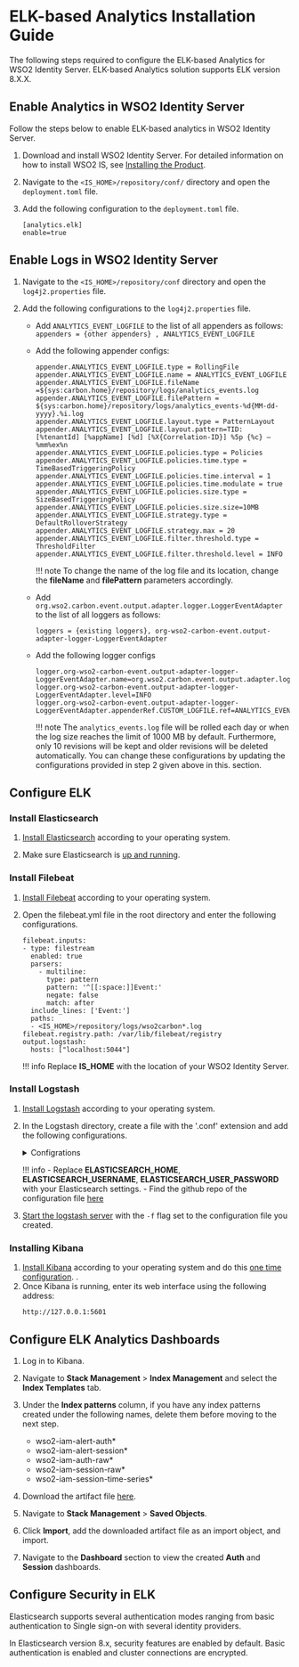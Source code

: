 # ELK-based Analytics Installation Guide

The following steps required to configure the ELK-based Analytics for WSO2 Identity Server.  ELK-based Analytics solution supports ELK version 8.X.X.

## Enable Analytics in WSO2 Identity Server

Follow the steps below to enable ELK-based analytics in WSO2 Identity Server.

1. Download and install WSO2 Identity Server. For detailed information
   on how to install WSO2 IS, see [Installing the
   Product](../../setup/installing-the-product).

2. Navigate to the `<IS_HOME>/repository/conf/` directory and open the `deployment.toml` file.

3. Add the following configuration to the `deployment.toml` file.

    ```
    [analytics.elk]
    enable=true
    ```

## Enable Logs in WSO2 Identity Server

1. Navigate to the `<IS_HOME>/repository/conf` directory and open the `log4j2.properties` file.

2. Add the following configurations to the `log4j2.properties` file.
    
    - Add `ANALYTICS_EVENT_LOGFILE` to the list of all appenders as follows: <br />
        `appenders = {other appenders} , ANALYTICS_EVENT_LOGFILE`

    - Add the following appender configs:

        ```
        appender.ANALYTICS_EVENT_LOGFILE.type = RollingFile
        appender.ANALYTICS_EVENT_LOGFILE.name = ANALYTICS_EVENT_LOGFILE
        appender.ANALYTICS_EVENT_LOGFILE.fileName =${sys:carbon.home}/repository/logs/analytics_events.log
        appender.ANALYTICS_EVENT_LOGFILE.filePattern = ${sys:carbon.home}/repository/logs/analytics_events-%d{MM-dd-yyyy}.%i.log
        appender.ANALYTICS_EVENT_LOGFILE.layout.type = PatternLayout
        appender.ANALYTICS_EVENT_LOGFILE.layout.pattern=TID: [%tenantId] [%appName] [%d] [%X{Correlation-ID}] %5p {%c} — %mm%ex%n
        appender.ANALYTICS_EVENT_LOGFILE.policies.type = Policies
        appender.ANALYTICS_EVENT_LOGFILE.policies.time.type = TimeBasedTriggeringPolicy
        appender.ANALYTICS_EVENT_LOGFILE.policies.time.interval = 1
        appender.ANALYTICS_EVENT_LOGFILE.policies.time.modulate = true
        appender.ANALYTICS_EVENT_LOGFILE.policies.size.type = SizeBasedTriggeringPolicy
        appender.ANALYTICS_EVENT_LOGFILE.policies.size.size=10MB
        appender.ANALYTICS_EVENT_LOGFILE.strategy.type = DefaultRolloverStrategy
        appender.ANALYTICS_EVENT_LOGFILE.strategy.max = 20
        appender.ANALYTICS_EVENT_LOGFILE.filter.threshold.type = ThresholdFilter
        appender.ANALYTICS_EVENT_LOGFILE.filter.threshold.level = INFO
        ```

        !!! note
            To change the name of the log file and its location, change the **fileName** and **filePattern** parameters accordingly.

    - Add `org.wso2.carbon.event.output.adapter.logger.LoggerEventAdapter` to the list of all loggers as follows:
        ```
        loggers = {existing loggers}, org-wso2-carbon-event.output-adapter-logger-LoggerEventAdapter
        ```
    - Add the following logger configs
        ```
        logger.org-wso2-carbon-event.output-adapter-logger-LoggerEventAdapter.name=org.wso2.carbon.event.output.adapter.logger.LoggerEventAdapter
        logger.org-wso2-carbon-event.output-adapter-logger-LoggerEventAdapter.level=INFO
        logger.org-wso2-carbon-event.output-adapter-logger-LoggerEventAdapter.appenderRef.CUSTOM_LOGFILE.ref=ANALYTICS_EVENT_LOGFILE
        ```

        !!! note
            The `analytics_events.log` file will be rolled each day or when the log size reaches the limit of 1000 MB by default. Furthermore, only 10 revisions will be kept and older revisions will be deleted automatically. You can change these configurations by updating the configurations provided in step 2 given above in this. section.
 
## Configure ELK

### Install Elasticsearch
 
1. [Install Elasticsearch](https://www.elastic.co/guide/en/elastic-stack-get-started/current/get-started-elastic-stack.html#install-elasticsearch) according to your operating system.

2. Make sure Elasticsearch is [up and running](https://www.elastic.co/guide/en/elastic-stack-get-started/current/get-started-elastic-stack.html#_make_sure_that_elasticsearch_is_up_and_running).

### Install Filebeat
1. [Install Filebeat](https://www.elastic.co/guide/en/beats/filebeat/current/filebeat-installation-configuration.html#installation) according to your operating system.

2. Open the filebeat.yml file in the root directory and enter the following configurations.
    ```
    filebeat.inputs:
    - type: filestream  
      enabled: true
      parsers:
        - multiline:
          type: pattern
          pattern: '^[[:space:]]Event:'
          negate: false
          match: after
      include_lines: ['Event:']
      paths:
      - <IS_HOME>/repository/logs/wso2carbon*.log
    filebeat.registry.path: /var/lib/filebeat/registry
    output.logstash:
      hosts: ["localhost:5044"]
    ```

    !!! info
        Replace **IS_HOME** with the location of your WSO2 Identity Server.

### Install Logstash
 
1. [Install Logstash](https://www.elastic.co/guide/en/logstash/current/installing-logstash.html) according to your operating system.
2. In the Logstash directory, create a file with the '.conf' extension and add the following configurations.

    <details>
      <summary>Configrations</summary>

      ```
      
      input {
      	beats {
          		port => "5044"
        	}
      }
      
      filter {
      	if " Event:" not in [message] {
      	  drop {}
      	}
      
      	mutate {
              gsub => [
                "message", "LOCAL", "Resident"
              ]
      	}
      
      	# Date format parse
      	grok {
      		ecs_compatibility => disabled
      		match => {
      			'message' => '\[%{TIMESTAMP_ISO8601:logtime}\].*Unique ID: %{GREEDYDATA:eventType},\n Event: %      {GREEDYDATA:eventdata}'
      		}
      	}
      
      	json {
      		ecs_compatibility => disabled
      		source => "eventdata"
      		remove_field => ["eventdata","message"]
      	}
      
      	#ruby code to convert the comma seperated roles into an array
      	ruby{
      		code =>"
      
      		# method to split the supplied string by comma, trim whitespace and return an array
      		def mapStringToArray(strFieldValue)
      
      		#if string is not null, return array
      		if (strFieldValue != nil)
      			fieldArr =  strFieldValue.split(',').map(&:strip).reject(&:empty?).uniq 
      			return fieldArr                             
      		end     
      
      		return [] #return empty array if string is nil
      		end
      
      		vrtArr = mapStringToArray(event.get('[event][payloadData][rolesCommaSeparated]'))
      		if vrtArr.length > 0                           
      			event.set('[event][payloadData][rolesCommaSeparated]', vrtArr)
      		end
      
      		event_array = []
      		event_type = event.get('[event][payloadData][eventType]')
      		idp_type = event.get('[event][payloadData][identityProviderType]')
      		auth_step_success = event.get('[event][payloadData][authStepSuccess]')
              if (event_type == 'overall' || auth_step_success == false)
      			event_array.push('Overall')
      		end
      		if (event_type == 'step')
      			if (idp_type == 'Resident')
      				event_array.push('Resident')
      			end
      			if (idp_type == 'FEDERATED')
      				event_array.push('Federated')
      			end
      		end
      		event.set('[event][payloadData][event_type_filter]', event_array)
      	"
      	}
      
      	# take log time as the timestamp
      	date {
      		match => [ "logtime" , "yyyy-MM-dd HH:mm:ss,SSS" ]
      		target => "@timestamp"
      	}
      
      	# session specific
      	if [eventType] == "session" {
      
      		# user agent filter to transform the userAgent string into seperated fields
      		useragent {
      			ecs_compatibility => disabled
      			source => "[event][payloadData][userAgent]"
      			target => "userAgentDetails"
      		}
      
      		date {
      			match => [ "[event][payloadData][startTimestamp]" , "UNIX_MS" ]
      			target => "startTime"
      		}
      
      		date {
      			match => [ "[event][payloadData][terminationTimestamp]" , "UNIX_MS" ]
      			target => "endTime"
      		}
      
      	} else if [eventType] == "auth" {
      
      		#geo ip filter to transform the IP address to location
      		geoip {
      			ecs_compatibility => disabled
      			source => "[event][payloadData][remoteIp]"
      		}
      
      		# geo IP failure to lookup or local address 
      		if "_geoip_lookup_failure" in [tags] {
      			mutate {
      				add_field => { "[geoip][country_name]" => "N/A" }
      			}
      		}
      		
      	}
      
      }
      
      output {
      
      	#seperating event type as auth and session via the eventtype
      
      	if [eventType] == "auth"{
      		elasticsearch {
      			hosts => ["https://localhost:9200"]
      			cacert => "<ELASTICSEARCH_HOME>/config/certs/http_ca.crt"
      			user => "<ELASTICSEARCH_USERNAME>"
      			password => "<ELASTICSEARCH_USER_PASSWORD>"
      			index => "wso2-iam-auth-raw"
      			document_id => "%{[event][payloadData][eventId]}"
      		}
      	} else if [eventType] == "session"{
      		elasticsearch {
      			hosts => ["https://localhost:9200"]
      			cacert => "<ELASTICSEARCH_HOME>/config/certs/http_ca.crt"
      			user => "<ELASTICSEARCH_USERNAME>"
      			password => "<ELASTICSEARCH_USER_PASSWORD>"
      			index => "wso2-iam-session-raw"
      			document_id => "%{[event][payloadData][sessionId]}"
      		}
      		elasticsearch {
      			hosts => ["https://localhost:9200"]
      			cacert => "<ELASTICSEARCH_HOME>/config/certs/http_ca.crt"
      			user => "<ELASTICSEARCH_USERNAME>"
      			password => "<ELASTICSEARCH_USER_PASSWORD>"
      			index => "wso2-iam-session-time-series"
      		}
      	}
      } 
      ```
    </details>


    !!! info
        - Replace **ELASTICSEARCH_HOME**, **ELASTICSEARCH_USERNAME**, **ELASTICSEARCH_USER_PASSWORD** with your Elasticsearch settings.
        - Find the github repo of the configuration file [here](https://github.com/wso2-extensions/identity-elk-integration/blob/main/logstash/logstash-filebeat.conf)

3.  [Start the logstash server](https://www.elastic.co/guide/en/logstash/8.1/running-logstash-command-line.html#running-logstash-command-line) with the `-f` flag set to the configuration file you created.

 
### Installing Kibana
1. [Install Kibana](https://www.elastic.co/guide/en/elastic-stack-get-started/current/get-started-elastic-stack.html#install-kibana) according to your operating system and do this [one time configuration](https://www.elastic.co/guide/en/elasticsearch/reference/8.2/configuring-stack-security.html#stack-start-with-security).
  .
2. Once Kibana is running, enter its web interface using the following address:
    ```
    http://127.0.0.1:5601
    ```
 
## Configure ELK Analytics Dashboards
 
1. Log in to Kibana.
2. Navigate to **Stack Management** > **Index Management** and select the **Index Templates** tab.
3. Under the **Index patterns** column, if you have any index patterns created under the following names, delete them before moving to the next step.
 
     - wso2-iam-alert-auth*
     - wso2-iam-alert-session*
     - wso2-iam-auth-raw*
     - wso2-iam-session-raw*
     - wso2-iam-session-time-series*
 
3. Download the artifact file [here](../assets/img/elk-analytics/kibana-8-x-auth-and-session.ndjson).
4. Navigate to **Stack Management** > **Saved Objects**.
5. Click **Import**, add the downloaded artifact file as an import object, and import.
6. Navigate to the **Dashboard** section to view the created **Auth** and **Session** dashboards.


## Configure Security in ELK
 
Elasticsearch supports several authentication modes ranging from basic authentication to Single sign-on with several identity providers.
 
In Elasticsearch version 8.x, security features are enabled by default. Basic authentication is enabled and cluster connections are encrypted.
 